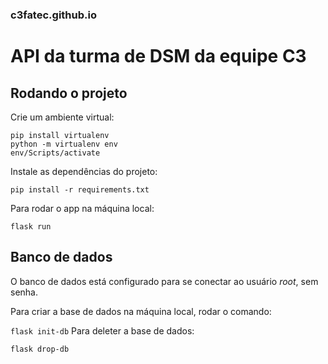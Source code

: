 ### c3fatec.github.io
# API da turma de DSM da equipe C3

## Rodando o projeto
Crie um ambiente virtual:

```
pip install virtualenv
python -m virtualenv env
env/Scripts/activate
```

Instale as dependências do projeto:

`pip install -r requirements.txt`

Para rodar o app na máquina local:

`flask run`

## Banco de dados
O banco de dados está configurado para se conectar ao usuário *root*, sem senha.

Para criar a base de dados na máquina local, rodar o comando:

`flask init-db`
Para deleter a base de dados:

`flask drop-db`